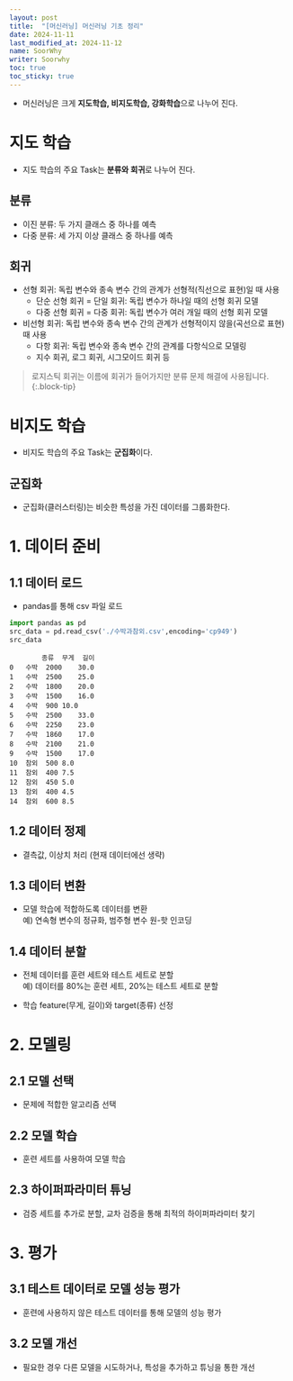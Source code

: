 ```yaml
---
layout: post
title:  "[머신러닝] 머신러닝 기초 정리"
date: 2024-11-11
last_modified_at: 2024-11-12
name: SoorWhy
writer: Soorwhy
toc: true
toc_sticky: true
---
```

* 머신러닝은 크게 **지도학습, 비지도학습, 강화학습**으로 나누어 진다.
# 지도 학습
* 지도 학습의 주요 Task는 **분류와 회귀**로 나누어 진다.
## 분류
* 이진 분류: 두 가지 클래스 중 하나를 예측
* 다중 분류: 세 가지 이상 클래스 중 하나를 예측
## 회귀
* 선형 회귀: 독립 변수와 종속 변수 간의 관계가 선형적(직선으로 표현)일 때 사용
  - 단순 선형 회귀 = 단일 회귀: 독립 변수가 하나일 때의 선형 회귀 모델
  - 다중 선형 회귀 = 다중 회귀: 독립 변수가 여러 개일 때의 선형 회귀 모델
* 비선형 회귀: 독립 변수와 종속 변수 간의 관계가 선형적이지 않을(곡선으로 표현) 때 사용
  - 다항 회귀: 독립 변수와 종속 변수 간의 관계를 다항식으로 모델링
  - 지수 회귀, 로그 회귀, 시그모이드 회귀 등

> 로지스틱 회귀는 이름에 회귀가 들어가지만 분류 문제 해결에 사용됩니다.
{:.block-tip}

# 비지도 학습
* 비지도 학습의 주요 Task는 **군집화**이다.
## 군집화
* 군집화(클러스터링)는 비슷한 특성을 가진 데이터를 그룹화한다.

# 1. 데이터 준비

## 1.1 데이터 로드
* pandas를 통해 csv 파일 로드

```py
import pandas as pd
src_data = pd.read_csv('./수박과참외.csv',encoding='cp949')
src_data
```
```
        종류	무게	길이
0	수박	2000	30.0
1	수박	2500	25.0
2	수박	1800	20.0
3	수박	1500	16.0
4	수박	900	10.0
5	수박	2500	33.0
6	수박	2250	23.0
7	수박	1860	17.0
8	수박	2100	21.0
9	수박	1500	17.0
10	참외	500	8.0
11	참외	400	7.5
12	참외	450	5.0
13	참외	400	4.5
14	참외	600	8.5
```

## 1.2 데이터 정제
* 결측값, 이상치 처리 (현재 데이터에선 생략)

## 1.3 데이터 변환
* 모델 학습에 적합하도록 데이터를 변환  
예) 연속형 변수의 정규화, 범주형 변수 원-핫 인코딩

## 1.4 데이터 분할
* 전체 데이터를 훈련 세트와 테스트 세트로 분할  
예) 데이터를 80%는 훈련 세트, 20%는 테스트 세트로 분할

* 학습 feature(무게, 길이)와 target(종류) 선정

# 2. 모델링

## 2.1 모델 선택
* 문제에 적합한 알고리즘 선택

## 2.2 모델 학습
* 훈련 세트를 사용하여 모델 학습

## 2.3 하이퍼파라미터 튜닝
* 검증 세트를 추가로 분할, 교차 검증을 통해 최적의 하이퍼파라미터 찾기

# 3. 평가

## 3.1 테스트 데이터로 모델 성능 평가
* 훈련에 사용하지 않은 테스트 데이터를 통해 모델의 성능 평가

## 3.2 모델 개선
* 필요한 경우 다른 모델을 시도하거나, 특성을 추가하고 튜닝을 통한 개선